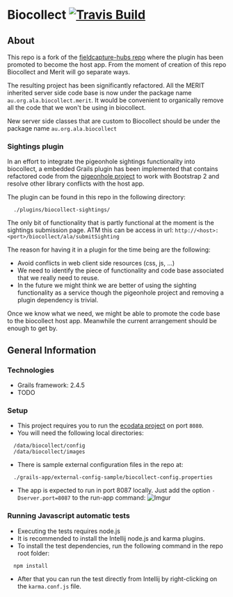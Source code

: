Biocollect [![Travis Build](https://travis-ci.org/AtlasOfLivingAustralia/biocollect.svg?branch=master)](https://travis-ci.org/AtlasOfLivingAustralia/biocollect)
==========

## About
This repo is a fork of the [fieldcapture-hubs repo](https://github.com/AtlasOfLivingAustralia/fieldcapture-hubs) where the plugin has been promoted to become the host app. From the moment of creation of this repo Biocollect and Merit will go separate ways.

The resulting project has been significantly refactored. All the MERIT inherited server side code base is now under the package name `au.org.ala.biocollect.merit`. It would be convenient to organically remove all the code that we won't be using in biocollect.

New server side classes that are custom to Biocollect should be under the package name `au.org.ala.biocollect`

### Sightings plugin
In an effort to integrate the pigeonhole sightings functionality into biocollect, a embedded Grails plugin has been implemented that contains refactored code from the [pigeonhole project](https://github.com/AtlasOfLivingAustralia/pigeonhole) to work with Bootstrap 2 and resolve other library conflicts with the host app.

The plugin can be found in this repo in the following directory:
```
  ./plugins/biocollect-sightings/
```

The only bit of functionality that is partly functional at the moment is the sightings submission page. ATM this can be access in url: `http://<host>:<port>/biocollect/ala/submitSighting`

The reason for having it in a plugin for the time being are the following:
* Avoid conflicts in web client side resources (css, js, ...)
* We need to identify the piece of functionality and code base associated that we really need to reuse.
* In the future we might think we are better of using the sighting functionality as a service though the pigeonhole project and removing a plugin dependency is trivial.

Once we know what we need, we might be able to promote the code base to the biocollect host app. Meanwhile the current arrangement should be enough to get by.

## General Information

### Technologies
  * Grails framework: 2.4.5
  * TODO

### Setup
* This project requires you to run the [ecodata project](https://github.com/AtlasOfLivingAustralia/ecodata) on port `8080`.
* You will need the following local directories:
```
  /data/biocollect/config
  /data/biocollect/images
```
* There is sample external configuration files in the repo at:
```
  ./grails-app/external-config-sample/biocollect-config.properties

```
* The app is expected to run in port 8087 locally. Just add the option `-Dserver.port=8087` to the run-app command:
![Imgur](http://i.imgur.com/syIKPgy.png)

### Running Javascript automatic tests
* Executing the tests requires node.js
* It is recommended to install the Intellij node.js and karma plugins.
* To install the test dependencies, run the following command in the repo root folder:
```
  npm install
```
* After that you can run the test directly from Intellij by right-clicking on the `karma.conf.js` file.
